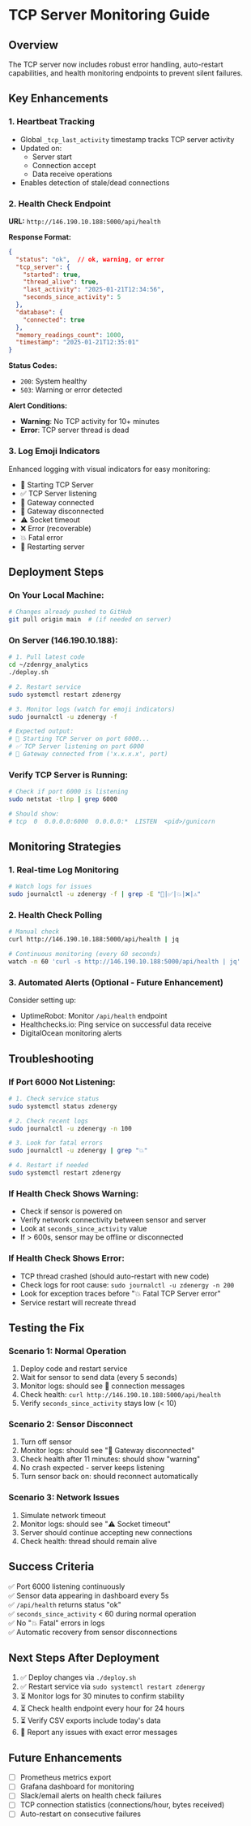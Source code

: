 # TCP Server Monitoring Guide

## Overview
The TCP server now includes robust error handling, auto-restart capabilities, and health monitoring endpoints to prevent silent failures.

## Key Enhancements

### 1. Heartbeat Tracking
- Global `_tcp_last_activity` timestamp tracks TCP server activity
- Updated on:
  - Server start
  - Connection accept
  - Data receive operations
- Enables detection of stale/dead connections

### 2. Health Check Endpoint

**URL:** `http://146.190.10.188:5000/api/health`

**Response Format:**
```json
{
  "status": "ok",  // ok, warning, or error
  "tcp_server": {
    "started": true,
    "thread_alive": true,
    "last_activity": "2025-01-21T12:34:56",
    "seconds_since_activity": 5
  },
  "database": {
    "connected": true
  },
  "memory_readings_count": 1000,
  "timestamp": "2025-01-21T12:35:01"
}
```

**Status Codes:**
- `200`: System healthy
- `503`: Warning or error detected

**Alert Conditions:**
- **Warning**: No TCP activity for 10+ minutes
- **Error**: TCP server thread is dead

### 3. Log Emoji Indicators
Enhanced logging with visual indicators for easy monitoring:

- 🚀 Starting TCP Server
- ✅ TCP Server listening
- 🔌 Gateway connected
- 📴 Gateway disconnected
- ⚠️ Socket timeout
- ❌ Error (recoverable)
- 💥 Fatal error
- 🔄 Restarting server

## Deployment Steps

### On Your Local Machine:
```bash
# Changes already pushed to GitHub
git pull origin main  # (if needed on server)
```

### On Server (146.190.10.188):
```bash
# 1. Pull latest code
cd ~/zdenrgy_analytics
./deploy.sh

# 2. Restart service
sudo systemctl restart zdenergy

# 3. Monitor logs (watch for emoji indicators)
sudo journalctl -u zdenergy -f

# Expected output:
# 🚀 Starting TCP Server on port 6000...
# ✅ TCP Server listening on port 6000
# 🔌 Gateway connected from ('x.x.x.x', port)
```

### Verify TCP Server is Running:
```bash
# Check if port 6000 is listening
sudo netstat -tlnp | grep 6000

# Should show:
# tcp  0  0.0.0.0:6000  0.0.0.0:*  LISTEN  <pid>/gunicorn
```

## Monitoring Strategies

### 1. Real-time Log Monitoring
```bash
# Watch logs for issues
sudo journalctl -u zdenergy -f | grep -E "🚀|✅|💥|❌|⚠️"
```

### 2. Health Check Polling
```bash
# Manual check
curl http://146.190.10.188:5000/api/health | jq

# Continuous monitoring (every 60 seconds)
watch -n 60 'curl -s http://146.190.10.188:5000/api/health | jq'
```

### 3. Automated Alerts (Optional - Future Enhancement)
Consider setting up:
- UptimeRobot: Monitor `/api/health` endpoint
- Healthchecks.io: Ping service on successful data receive
- DigitalOcean monitoring alerts

## Troubleshooting

### If Port 6000 Not Listening:
```bash
# 1. Check service status
sudo systemctl status zdenergy

# 2. Check recent logs
sudo journalctl -u zdenergy -n 100

# 3. Look for fatal errors
sudo journalctl -u zdenergy | grep "💥"

# 4. Restart if needed
sudo systemctl restart zdenergy
```

### If Health Check Shows Warning:
- Check if sensor is powered on
- Verify network connectivity between sensor and server
- Look at `seconds_since_activity` value
- If > 600s, sensor may be offline or disconnected

### If Health Check Shows Error:
- TCP thread crashed (should auto-restart with new code)
- Check logs for root cause: `sudo journalctl -u zdenergy -n 200`
- Look for exception traces before "💥 Fatal TCP Server error"
- Service restart will recreate thread

## Testing the Fix

### Scenario 1: Normal Operation
1. Deploy code and restart service
2. Wait for sensor to send data (every 5 seconds)
3. Monitor logs: should see 🔌 connection messages
4. Check health: `curl http://146.190.10.188:5000/api/health`
5. Verify `seconds_since_activity` stays low (< 10)

### Scenario 2: Sensor Disconnect
1. Turn off sensor
2. Monitor logs: should see "📴 Gateway disconnected"
3. Check health after 11 minutes: should show "warning"
4. No crash expected - server keeps listening
5. Turn sensor back on: should reconnect automatically

### Scenario 3: Network Issues
1. Simulate network timeout
2. Monitor logs: should see "⚠️ Socket timeout"
3. Server should continue accepting new connections
4. Check health: thread should remain alive

## Success Criteria
✅ Port 6000 listening continuously  
✅ Sensor data appearing in dashboard every 5s  
✅ `/api/health` returns status "ok"  
✅ `seconds_since_activity` < 60 during normal operation  
✅ No "💥 Fatal" errors in logs  
✅ Automatic recovery from sensor disconnections  

## Next Steps After Deployment
1. ✅ Deploy changes via `./deploy.sh`
2. ✅ Restart service via `sudo systemctl restart zdenergy`
3. ⏳ Monitor logs for 30 minutes to confirm stability
4. ⏳ Check health endpoint every hour for 24 hours
5. ⏳ Verify CSV exports include today's data
6. 🔄 Report any issues with exact error messages

## Future Enhancements
- [ ] Prometheus metrics export
- [ ] Grafana dashboard for monitoring
- [ ] Slack/email alerts on health check failures
- [ ] TCP connection statistics (connections/hour, bytes received)
- [ ] Auto-restart on consecutive failures
